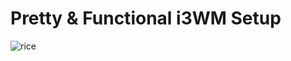 # Pretty & Functional i3WM Setup

![rice](https://github.com/user-attachments/assets/01d09927-135f-4a96-bfa3-acc886f6c95e)
